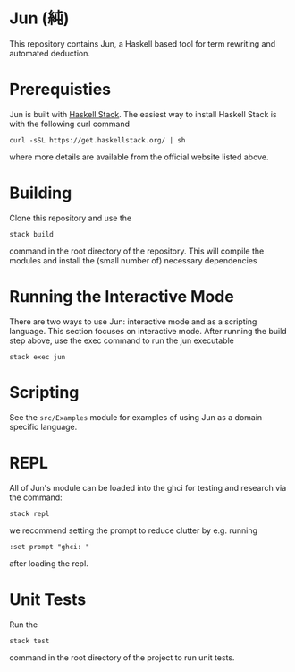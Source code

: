 # Jun (純)
This repository contains Jun, a Haskell based tool for term rewriting and automated deduction. 

# Prerequisties 
Jun is built with [Haskell Stack](https://docs.haskellstack.org/en/stable/README/). The easiest way to install Haskell Stack is with the following curl command 

    curl -sSL https://get.haskellstack.org/ | sh

where more details are available from the official website listed above. 

# Building 
Clone this repository and use the 

    stack build 

command in the root directory of the repository. This will compile the modules and install the (small number of) necessary dependencies 

# Running the Interactive Mode
There are two ways to use Jun: interactive mode and as a scripting language. This section focuses on interactive mode. After running the build step above, use the exec command to run the jun executable 

    stack exec jun

# Scripting 
See the ```src/Examples``` module for examples of using Jun as a domain specific language. 

# REPL 
All of Jun's module can be loaded into the ghci for testing and research via the command: 

    stack repl

we recommend setting the prompt to reduce clutter by e.g. running

    :set prompt "ghci: "

after loading the repl. 

# Unit Tests
Run the

    stack test

command in the root directory of the project to run unit tests. 